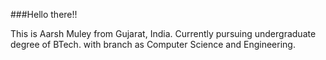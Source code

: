 ###Hello there!!

This is Aarsh Muley from Gujarat, India. Currently pursuing undergraduate degree of BTech. with branch as Computer Science and Engineering.
